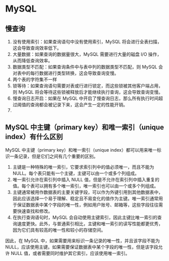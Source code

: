 # MySQL

## 慢查询

1. 没有使用索引：如果查询语句中没有使用索引，MySQL 将会进行全表扫描，这会导致查询效率低下。
2. 大量数据：如果查询的数据量很大，MySQL 需要进行大量的磁盘 I/O 操作，从而降低查询效率。
3. 数据类型不匹配：如果查询条件中与表中列的数据类型不匹配，则 MySQL 会对表中的每行数据进行类型转换，这会导致查询变慢。
4. 两个表的字符集不一样
5. 锁等待：如果查询语句需要对表或行进行锁定，而这些锁被其他客户端占用，则 MySQL 将会等待这些锁被释放后才能继续执行查询，这会导致查询变慢。
6. 慢查询日志开启：如果在 MySQL 中开启了慢查询日志，那么所有执行时间超过阈值的查询都会被记录下来，这会产生一定的性能开销。
7. 

## MySQL 中主键（primary key）和唯一索引（unique index）有什么区别

MySQL 中主键（primary key）和唯一索引（unique index）都可以用来唯一标识一条记录，但是它们之间有几个重要的区别。

1. 主键是一种特殊的唯一索引，它要求索引列中的值必须唯一，而且不能为 NULL。每个表只能有一个主键，主键可以由一个或多个列组成。
2. 唯一索引允许在索引列中插入 NULL 值，但是不允许在索引列中插入重复的值。每个表可以拥有多个唯一索引，唯一索引也可以由一个或多个列组成。
3. 主键通常被用作数据表的主要关键字段，可以作为外键引用到其他数据表中，因此应该选择一个易于理解、稳定且不易变化的值作为主键。唯一索引通常用于保证数据表中某个字段的唯一性，例如用户账号、邮箱等，这些字段往往需要快速查找和修改。
4. 在执行查询语句时，MySQL 会自动使用主键索引，因此主键比唯一索引的查询速度更快。此外，与普通索引相比，主键和唯一索引的读写性能都更优秀，因为它们具有较高的唯一性和较小的存储空间。

因此，在 MySQL 中，如果需要用来标识一条记录的唯一性，并且该字段不能为 NULL，应该使用主键。如果需要保证数据表中某个字段的唯一性，但是该字段允许 NULL 值，或者需要同时维护其它索引，应该使用唯一索引。
